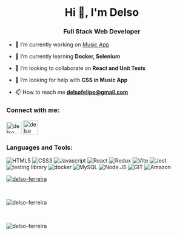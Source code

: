 <h1 align="center">Hi 👋, I'm Delso</h1>
<h3 align="center">Full Stack Web Developer</h3>

- 🔭 I’m currently working on [Music App](https://github.com/delso-ferreira/music-app)

- 🌱 I’m currently learning **Docker, Selenium**

- 👯 I’m looking to collaborate on **React and Unit Tests**

- 🤝 I’m looking for help with **CSS in Music App**

- 📫 How to reach me **delsofelipe@gmail.com**

<h3 align="left">Connect with me:</h3>
<p align="left">
<a href="https://linkedin.com/in/delso ferreira" target="_blank" rel="noreferrer""><img align="center" src="https://raw.githubusercontent.com/rahuldkjain/github-profile-readme-generator/master/src/images/icons/Social/linked-in-alt.svg" alt="delso ferreira" height="30" width="40" /></a>
 <a href="mailto:delsofelipe@gmail.com" target="_blank" rel="noreferrer""><img align="center" src="https://img.freepik.com/icones-gratis/gmail_318-674228.jpg" alt="delso ferreira" height="38" width="38" /></a>
</p>

<h3 align="left">Languages and Tools:</h3>
<p align="left"> <img alt='HTML5' src='https://img.shields.io/badge/HTML-100000?style=for-the-badge&logo=HTML5&logoColor=000000&labelColor=75B1D3&color=FBFDFE'/> <img alt='CSS3' src='https://img.shields.io/badge/CSS-100000?style=for-the-badge&logo=CSS3&logoColor=000000&labelColor=F45F5F&color=FBFDFE'/> <img alt='Javascript' src='https://img.shields.io/badge/JAVASCRIPT-100000?style=for-the-badge&logo=Javascript&logoColor=000000&labelColor=F8FF1F&color=FBFDFE'/> <img alt='React' src='https://img.shields.io/badge/REACT-100000?style=for-the-badge&logo=React&logoColor=F7F6F6&labelColor=5013E4&color=FBFDFE'/> <img alt='Redux' src='https://img.shields.io/badge/REDUX-100000?style=for-the-badge&logo=Redux&logoColor=F7F6F6&labelColor=301379&color=FBFDFE'/> <img alt='Vite' src='https://img.shields.io/badge/VITE-100000?style=for-the-badge&logo=Vite&logoColor=F7F6F6&labelColor=136D79&color=FBFDFE'/> <img alt='Jest' src='https://img.shields.io/badge/jest-100000?style=for-the-badge&logo=Jest&logoColor=F7F6F6&labelColor=7C384F&color=FBFDFE'/> <img alt='testing library' src='https://img.shields.io/badge/rtl-100000?style=for-the-badge&logo=testing library&logoColor=0F0E0E&labelColor=BDAAAA&color=FBFDFE'/> <img alt='docker' src='https://img.shields.io/badge/docker-100000?style=for-the-badge&logo=docker&logoColor=0F0E0E&labelColor=22D1D7&color=FBFDFE'/> <img alt='MySQL' src='https://img.shields.io/badge/MySQL-100000?style=for-the-badge&logo=MySQL&logoColor=0C0C0C&labelColor=15E1E1&color=FFFFFF'/> <img alt='Node.JS' src='https://img.shields.io/badge/Node-100000?style=for-the-badge&logo=Node.JS&logoColor=F7F4F4&labelColor=2A561A&color=FFFFFF'/> <img alt='GIT' src='https://img.shields.io/badge/Git-100000?style=for-the-badge&logo=GIT&logoColor=FFFFFF&labelColor=696968&color=FFFFFF'/> <img alt='Amazon' src='https://img.shields.io/badge/AWS-100000?style=for-the-badge&logo=Amazon&logoColor=FFFFFF&labelColor=685DBA&color=FFFFFF'/>
</a><br>

<p align="justify"> <a href="https://github.com/ryo-ma/github-profile-trophy"><img src="https://github-profile-trophy.vercel.app/?username=delso-ferreira" alt="delso-ferreira" /></a> </p><br>

<p><img align="center" src="https://github-readme-stats.vercel.app/api/top-langs?username=delso-ferreira&show_icons=true&locale=en&layout=compact" alt="delso-ferreira" /></p>
<br>
<p><img align="center" src="https://github-readme-streak-stats.herokuapp.com/?user=delso-ferreira&" alt="delso-ferreira" /></p>
